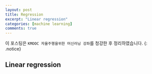```yaml
---
layout: post
title: Regression
excerpt: "Linear regression"
categories: [machine learning]
comments: true
---
```


이 포스팅은 `KMOOC 자율주행을위한 머신러닝 강좌`를 청강한 후 정리하였습니다.
{: .notice}
 
## Linear regression


